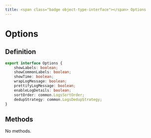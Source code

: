 ```yaml
---
title: <span class="badge object-type-interface"></span> Options
---
```

# <span class="badge object-type-interface"></span> Options

## Definition

```typescript
export interface Options {
	showLabels: boolean;
	showCommonLabels: boolean;
	showTime: boolean;
	wrapLogMessage: boolean;
	prettifyLogMessage: boolean;
	enableLogDetails: boolean;
	sortOrder: common.LogsSortOrder;
	dedupStrategy: common.LogsDedupStrategy;
}

```
## Methods

No methods.
